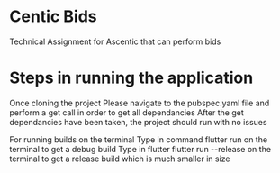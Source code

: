 # Centic Bids
 Technical Assignment for Ascentic that can perform bids

# Steps in running the application

Once cloning the project
Please navigate to the pubspec.yaml file and perform a get call in order to get all dependancies
After the get dependancies have been taken, the project should run with no issues 

For running builds on the terminal
Type in command flutter run on the terminal to get a debug build
Type in flutter flutter run --release on the terminal to get a release build which is much smaller in size 
